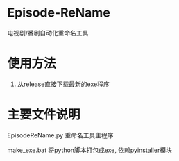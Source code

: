 # Episode-ReName
电视剧/番剧自动化重命名工具


# 使用方法
1. 从release直接下载最新的exe程序


# 主要文件说明
EpisodeReName.py
重命名工具主程序

make_exe.bat
将python脚本打包成exe, 依赖[pyinstaller](https://github.com/pyinstaller/pyinstaller)模块